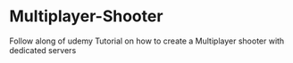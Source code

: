 # Multiplayer-Shooter
 Follow along of udemy Tutorial on how to create a Multiplayer shooter with dedicated servers
